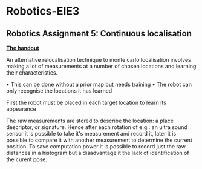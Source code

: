 # Robotics-EIE3
## Robotics Assignment 5: Continuous localisation
[**The handout**](../Resources/questions6.pdf)

An alternative relocalisation technique to monte carlo localisation involves making a lot of measurements at a number of chosen locations and learning their characteristics.

• This can be done without a prior map but needs training
• The robot can only recognise the locations it has learned

First the robot must be placed in each target location to learn its
appearance

The raw measurements are stored to describe the location: a place descriptor, or signature. Hence after each rotation of e.g.: an ultra sound sensor it is possible to take it's measurement and record it, later it is possible to compare it with another measurement to determine the current position. To save computation power it is possible to record just the raw distances in a histogram but a disadvantage it the lack of identification of the curent pose.
